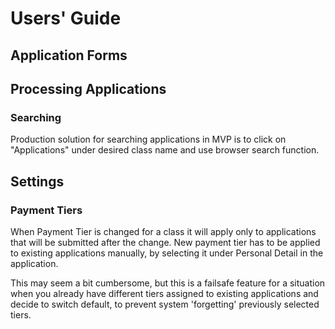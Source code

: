 # Users' Guide

## Application Forms

## Processing Applications

### Searching

Production solution for searching applications in MVP is to click on "Applications" under desired class name and use browser search function.

## Settings

### Payment Tiers

When Payment Tier is changed for a class it will apply only to applications that will be submitted after the change. New payment tier has to be applied to existing applications manually, by selecting it under Personal Detail in the application.

This may seem a bit cumbersome, but this is a failsafe feature for a situation when you already have different tiers assigned to existing applications and decide to switch default, to prevent system 'forgetting' previously selected tiers.